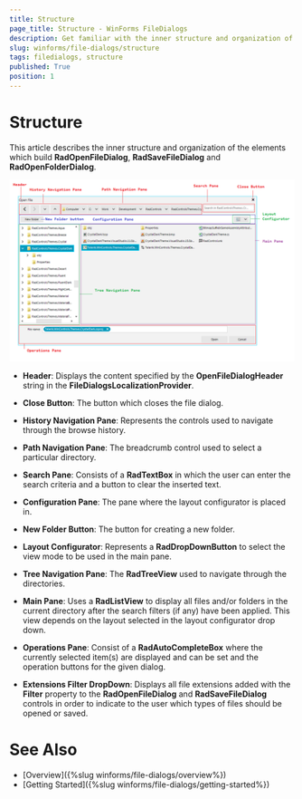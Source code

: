 ```yaml
---
title: Structure
page_title: Structure - WinForms FileDialogs
description: Get familiar with the inner structure and organization of the elements which build RadOpenFileDialog, RadSaveFileDialog and RadOpenFolderDialog.
slug: winforms/file-dialogs/structure
tags: filedialogs, structure
published: True
position: 1 
---
```


# Structure 

This article describes the inner structure and organization of the elements which build **RadOpenFileDialog**, **RadSaveFileDialog** and **RadOpenFolderDialog**.

![winforms/file-dialogs-structure 001](images/file-dialogs-structure001.png) 

* **Header**: Displays the content specified by the **OpenFileDialogHeader** string in the **FileDialogsLocalizationProvider**. 

* **Close Button**: The button which closes the file dialog.

* **History Navigation Pane**: Represents the controls used to navigate through the browse history.

* **Path Navigation Pane**: The breadcrumb control used to select a particular directory.

* **Search Pane**: Consists of a **RadTextBox** in which the user can enter the search criteria and a button to clear the inserted text.

* **Configuration Pane**: The pane where the layout configurator is placed in.

* **New Folder Button**: The button for creating a new folder.

* **Layout Configurator**: Represents a **RadDropDownButton** to select the view mode to be used in the main pane.

* **Tree Navigation Pane**: The **RadTreeView** used to navigate through the directories.

* **Main Pane**: Uses a **RadListView** to display all files and/or folders in the current directory after the search filters (if any) have been applied. This view depends on the layout selected in the layout configurator drop down.

* **Operations Pane**: Consist of a **RadAutoCompleteBox** where the currently selected item(s) are displayed and can be set and the operation buttons for the given dialog.

* **Extensions Filter DropDown**: Displays all file extensions added with the **Filter** property to the **RadOpenFileDialog** and **RadSaveFileDialog** controls in order to indicate to the user which types of files should be opened or saved.

# See Also

* [Overview]({%slug winforms/file-dialogs/overview%}) 
* [Getting Started]({%slug winforms/file-dialogs/getting-started%})